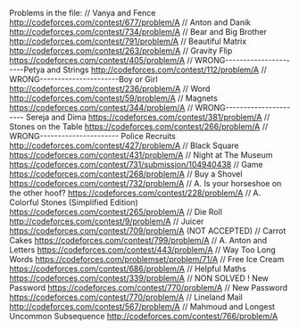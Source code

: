 Problems in the file: 
  // Vanya and Fence                                          http://codeforces.com/contest/677/problem/A
  // Anton and Danik                                          http://codeforces.com/contest/734/problem/A
  // Bear and Big Brother                                     http://codeforces.com/contest/791/problem/A
  // Beautiful Matrix                                         http://codeforces.com/contest/263/problem/A
  // Gravity Flip                                             https://codeforces.com/contest/405/problem/A
  // WRONG----------------------Petya and Strings             http://codeforces.com/contest/112/problem/A
  // WRONG----------------------Boy or Girl                   http://codeforces.com/contest/236/problem/A
  // Word                                                     http://codeforces.com/contest/59/problem/A 
  // Magnets                                                  https://codeforces.com/contest/344/problem/A
  // WRONG---------------------- Sereja and Dima              https://codeforces.com/contest/381/problem/A
  // Stones on the Table                                      https://codeforces.com/contest/266/problem/A
  // WRONG---------------------- Police Recruits              http://codeforces.com/contest/427/problem/A 
  // Black Square                                             https://codeforces.com/contest/431/problem/A
  // Night at The Museum                                      https://codeforces.com/contest/731/submission/104940438
  // Game                                                     https://codeforces.com/contest/268/problem/A
  // Buy a Shovel                                             https://codeforces.com/contest/732/problem/A
  // A. Is your horseshoe on the other hoof?                  https://codeforces.com/contest/228/problem/A
  // A. Colorful Stones (Simplified Edition)                  https://codeforces.com/contest/265/problem/A
  // Die Roll                                                 http://codeforces.com/contest/9/problem/A
  // Juicer                                                   https://codeforces.com/contest/709/problem/A (NOT ACCEPTED)
  // Carrot Cakes                                             https://codeforces.com/contest/799/problem/A
  // A. Anton and Letters                                     https://codeforces.com/contest/443/problem/A
  // Way Too Long Words                                       https://codeforces.com/problemset/problem/71/A
  // Free Ice Cream                                           https://codeforces.com/contest/686/problem/A
  // Helpful Maths                                            https://codeforces.com/contest/339/problem/A
  // NON SOLVED ! New Password                                https://codeforces.com/contest/770/problem/A
  // New Password                                             https://codeforces.com/contest/770/problem/A
  //  Lineland Mail                                           http://codeforces.com/contest/567/problem/A
  // Mahmoud and Longest Uncommon Subsequence                 http://codeforces.com/contest/766/problem/A
